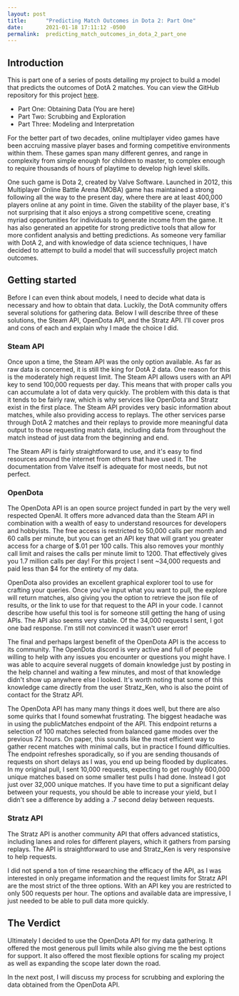 ```yaml
---
layout: post
title:      "Predicting Match Outcomes in Dota 2: Part One"
date:       2021-01-18 17:11:12 -0500
permalink:  predicting_match_outcomes_in_dota_2_part_one
---
```



## Introduction

This is part one of a series of posts detailing my project to build a model that predicts the outcomes of DotA 2 matches. You can view the GitHub repository for this project [here](https://github.com/Lionslicer-Coding/Dota2Project).

* Part One: Obtaining Data (You are here)
* Part Two: Scrubbing and Exploration
* Part Three: Modeling and Interpretation

For the better part of two decades, online multiplayer video games have been accruing massive player bases and forming competitive environments within them. These games span many different genres, and range in complexity from simple enough for children to master, to complex enough to require thousands of hours of playtime to develop high level skills.

One such game is Dota 2, created by Valve Software. Launched in 2012, this Multiplayer Online Battle Arena (MOBA) game has maintained a strong following all the way to the present day, where there are at least 400,000 players online at any point in time. Given the stability of the player base, it's not surprising that it also enjoys a strong competitive scene, creating myriad opportunities for individuals to generate income from the game. It has also generated an appetite for strong predictive tools that allow for more confident analysis and betting predictions.
As someone very familiar with DotA 2, and with knowledge of data science techniques, I have decided to attempt to build a model that will successfully project match outcomes. 

## Getting started

Before I can even think about models, I need to decide what data is necessary and how to obtain that data. Luckily, the DotA community offers several solutions for gathering data. Below I will describe three of these solutions, the Steam API, OpenDota API, and the Stratz API. I'll cover pros and cons of each and explain why I made the choice I did. 

### Steam API

Once upon a time, the Steam API was the only option available. As far as raw data is concerned, it is still the king for DotA 2 data. One reason for this is the moderately high request limit. The Steam API allows users with an API key to send 100,000 requests per day. This means that with proper calls you can accumulate a lot of data very quickly. The problem with this data is that it tends to be fairly raw, which is why services like OpenDota and Stratz exist in the first place. The Steam API provides very basic information about matches, while also providing access to replays. The other services parse through DotA 2 matches and their replays to provide more meaningful data output to those requesting match data, including data from throughout the match instead of just data from the beginning and end. 

The Steam API is fairly straightforward to use, and it's easy to find resources around the internet from others that have used it. The documentation from Valve itself is adequate for most needs, but not perfect. 

### OpenDota

The OpenDota API is an open source project funded in part by the very well respected OpenAI. It offers more advanced data than the Steam API in combination with a wealth of easy to understand resources for developers and hobbyists. The free access is restricted to 50,000 calls per month and 60 calls per minute, but you can get an API key that will grant you greater access for a charge of $.01 per 100 calls. This also removes your monthly call limit and raises the calls per minute limit to 1200. That effectively gives you 1.7 million calls per day! For this project I sent ~34,000 requests and paid less than $4 for the entirety of my data. 

OpenDota also provides an excellent graphical explorer tool to use for crafting your queries. Once you've input what you want to pull, the explore will return matches, also giving you the option to retrieve the json file of results, or the link to use for that request to the API in your code. I cannot describe how useful this tool is for someone still getting the hang of using APIs. The API also seems very stable. Of the 34,000 requests I sent, I got one bad response. I'm still not convinced it wasn't user error!

The final and perhaps largest benefit of the OpenDota API is the access to its community. The OpenDota discord is very active and full of people willing to help with any issues you encounter or questions you might have. I was able to acquire several nuggets of domain knowledge just by posting in the help channel and waiting a few minutes, and most of that knowledge didn't show up anywhere else I looked. It's worth noting that some of this knowledge came directly from the user Stratz_Ken, who is also the point of contact for the Stratz API. 

The OpenDota API has many many things it does well, but there are also some quirks that I found somewhat frustrating. The biggest headache was in using the publicMatches endpoint of the API. This endpoint returns a selection of 100 matches selected from balanced game modes over the previous 72 hours. On paper, this sounds like the most efficient way to gather recent matches with minimal calls, but in practice I found difficulties. The endpoint refreshes sporadically, so if you are sending thousands of requests on short delays as I was, you end up being flooded by duplicates. In my original pull, I sent 10,000 requests, expecting to get roughly 600,000 unique matches based on some smaller test pulls I had done. Instead I got just over 32,000 unique matches. If you have time to put a significant delay between your requests, you should be able to increase your yield, but I didn't see a difference by adding a .7 second delay between requests. 

### Stratz API

The Stratz API is another community API that offers advanced statistics, including lanes and roles for different players, which it gathers from parsing replays. The API is straightforward to use and Stratz_Ken is very responsive to help requests. 

I did not spend a ton of time researching the efficacy of the API, as I was interested in only pregame information and the request limits for Stratz API are the most strict of the three options. With an API key you are restricted to only 500 requests per hour. The options and available data are impressive, I just needed to be able to pull data more quickly. 

## The Verdict

Ultimately I decided to use the OpenDota API for my data gathering. It offered the most generous pull limits while also giving me the best options for support. It also offered the most flexible options for scaling my project as well as expanding the scope later down the road. 

In the next post, I will discuss my process for scrubbing and exploring the data obtained from the OpenDota API. 
